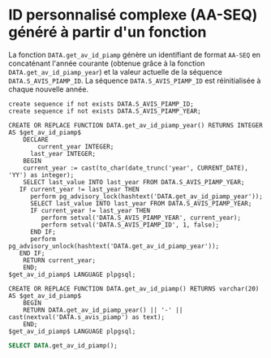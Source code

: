 # ID personnalisé complexe (AA-SEQ) généré à partir d'un fonction

La fonction `DATA.get_av_id_piamp` génère un identifiant de format `AA-SEQ` en concaténant l'année courante (obtenue grâce à la fonction `DATA.get_av_id_piamp_year`) et la valeur actuelle de la séquence `DATA.S_AVIS_PIAMP_ID`. La séquence `DATA.S_AVIS_PIAMP_ID` est réinitialisée à chaque nouvelle année.

```plsql
create sequence if not exists DATA.S_AVIS_PIAMP_ID;
create sequence if not exists DATA.S_AVIS_PIAMP_YEAR;

CREATE OR REPLACE FUNCTION DATA.get_av_id_piamp_year() RETURNS INTEGER AS $get_av_id_piamp$
    DECLARE
        current_year INTEGER;
      last_year INTEGER;
    BEGIN
    current_year := cast(to_char(date_trunc('year', CURRENT_DATE), 'YY') as integer);
    SELECT last_value INTO last_year FROM DATA.S_AVIS_PIAMP_YEAR;
   IF current_year != last_year THEN
      perform pg_advisory_lock(hashtext('DATA.get_av_id_piamp_year'));
      SELECT last_value INTO last_year FROM DATA.S_AVIS_PIAMP_YEAR;
      IF current_year != last_year THEN
         perform setval('DATA.S_AVIS_PIAMP_YEAR', current_year);
         perform setval('DATA.S_AVIS_PIAMP_ID', 1, false);
      END IF;
      perform pg_advisory_unlock(hashtext('DATA.get_av_id_piamp_year'));
   END IF;
    RETURN current_year;
    END;
$get_av_id_piamp$ LANGUAGE plpgsql;

CREATE OR REPLACE FUNCTION DATA.get_av_id_piamp() RETURNS varchar(20) AS $get_av_id_piamp$
    BEGIN
    RETURN DATA.get_av_id_piamp_year() || '-' || cast(nextval('DATA.s_avis_piamp') as text);
    END;
$get_av_id_piamp$ LANGUAGE plpgsql;
```

```sql
SELECT DATA.get_av_id_piamp();
```
